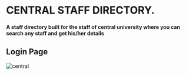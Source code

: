 # CENTRAL STAFF DIRECTORY.
#### A staff directory built for the staff of central university where you can search any staff and get his/her details 

## Login Page 
  
![central](https://user-images.githubusercontent.com/77004876/185101283-41b4d82c-d08c-43e9-a626-9bc8a569134f.png)
